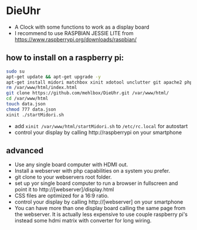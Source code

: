 # DieUhr
- A Clock with some functions to work as a display board 
- I recommend to use RASPBIAN JESSIE LITE from https://www.raspberrypi.org/downloads/raspbian/

## how to install on a raspberry pi:
```bash
sudo su
apt-get update && apt-get upgrade -y
apt-get install midori matchbox xinit xdotool unclutter git apache2 php5 libapache2-mod-php5 -y
rm /var/www/html/index.html
git clone https://github.com/mehlbox/DieUhr.git /var/www/html/
cd /var/www/html
touch data.json
chmod 777 data.json
xinit ./startMidori.sh
```
- add ```xinit /var/www/html/startMidori.sh``` to ```/etc/rc.local``` for autostart
- control your display by calling http://raspberrypi on your smartphone

## advanced
- Use any single board computer with HDMI out.
- Install a webserver with php capabilities on a system you prefer.
- git clone to your webservers root folder.
- set up yor single board computer to run a browser in fullscreen and point it to http://[webserver]/display.html
- CSS files are optimized for a 16:9 ratio.
- control your display by calling http://[webserver] on your smartphone
- You can have more than one display board calling the same page from the webserver. It is actually less expensive to use couple raspberry pi's instead some hdmi matrix with converter for long wiring. 



